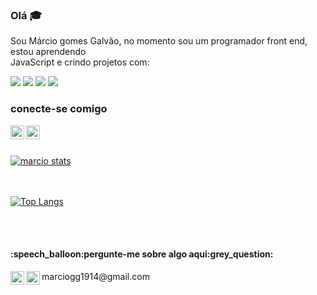### Olá :mortar_board:

Sou Márcio gomes Galvão, no momento sou um programador front end, estou aprendendo<br> JavaScript e crindo projetos com:

 <img src="https://img.shields.io/badge/HTML5-E34F26?style=for-the-badge&logo=html5&logoColor=white"/>
 <img src="https://img.shields.io/badge/CSS-239120?&style=for-the-badge&logo=css3&logoColor=white" />
 <img src="https://img.shields.io/badge/React-20232A?style=for-the-badge&logo=react&logoColor=61DAFB" />
 <img src="https://img.shields.io/badge/Unity-100000?style=for-the-badge&logo=unity&logoColor=white" /> 
  <br>  
  <h3> conecte-se comigo </h3> 

  <a href="https://www.linkedin.com/in/m%C3%A1rcio-gomes-54b86226a/"/> 
 <img align="left" alt="imagem linkedin tipo icone de letras" width="22px" src=https://i0.wp.com/sguru.org/wp-content/uploads/2018/02/linkedin-logo-hd-png-3.png?ssl=1 />
 <a href="https://www.instagram.com/marciogomesgalvao"/> 
 <img align="left" alt="imagem instagram tipo icone de camera" width="22px" src=https://zobika.com/wp-content/uploads/2020/06/instagram-1.png /> 
 <p><p/> 
 <p><p/>	
 <br> 
  
<br>![marcio stats](https://github-readme-stats.vercel.app/api?username=marciogomesgalvao&show_icons=true&theme=radical)   
<br>
 

   
<br>[![Top Langs](https://github-readme-stats.vercel.app/api/top-langs/?username=marciogomesgalvao&hide_progress=true)](https://github.com/anuraghazra/github-readme-stats)
<p><p/>
<p><p/>
</br>  
<br> 

   
  
<h4>:speech_balloon:pergunte-me sobre algo aqui:grey_question:</h4> 
  <a href="https://join.skype.com/ijioZZ0H7pdb"/> 
 <img align="left" alt="imagem skype tipo icone de letras" width="22px" src=https://i.pinimg.com/564x/5c/7d/7a/5c7d7aa8cc218d083d699292371c5889.jpg />  
 
 <img align="left" alt="imagem email tipo icone de letras" width="22px" src=https://i.pinimg.com/564x/ca/27/f6/ca27f615c790f1af43f2dd564599bf6a.jpg /> 
 <a>marciogg1914@gmail.com</a>
  
 
